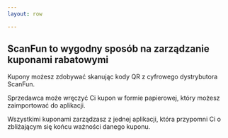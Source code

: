 ```yaml
---
layout: row 

---
```

## ScanFun to wygodny sposób na zarządzanie kuponami rabatowymi

Kupony możesz zdobywać skanując kody QR z cyfrowego dystrybutora ScanFun.

Sprzedawca może wręczyć Ci kupon w formie papierowej, który możesz zaimportować do aplikacji.

Wszystkimi kuponami zarządzasz z jednej aplikacji, która przypomni Ci o zbliżającym się końcu ważności danego kuponu.

